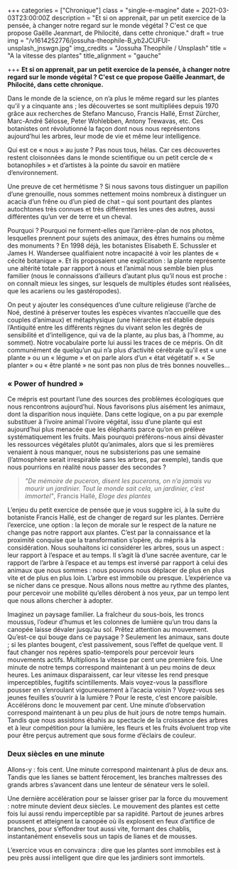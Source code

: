 +++
categories = ["Chronique"]
class = "single-e-magine"
date = 2021-03-03T23:00:00Z
description = "Et si on apprenait, par un petit exercice de la pensée, à changer notre regard sur le monde végétal ? C'est ce que propose Gaëlle Jeanmart, de Philocité, dans cette chronique."
draft = true
img = "/v1614252776/jossuha-theophile-B_yb2JCUFUI-unsplash_jnswgn.jpg"
img_credits = "Jossuha Theophile / Unsplash"
title = "A la vitesse des plantes"
title_alignment = "gauche"

+++
**Et si on apprenait, par un petit exercice de la pensée, à changer notre regard sur le monde végétal ? C'est ce que propose Gaëlle Jeanmart, de Philocité, dans cette chronique.**

Dans le monde de la science, on n’a plus le même regard sur les plantes qu’il y a cinquante ans ; les découvertes se sont multipliées depuis 1970 grâce aux recherches de Stefano Mancuso, Francis Hallé, Ernst Zürcher, Marc-André Sélosse, Peter Wohlebben, Antony Trewavas, etc. Ces botanistes ont révolutionné la façon dont nous nous représentons aujourd’hui les arbres, leur mode de vie et même leur intelligence.

Qui est ce « nous » au juste ? Pas nous tous, hélas. Car ces découvertes restent cloisonnées dans le monde scientifique ou un petit cercle de « botanophiles » et d’artistes à la pointe du savoir en matière d’environnement.

Une preuve de cet hermétisme ? Si nous savons tous distinguer un papillon d’une grenouille, nous sommes nettement moins nombreux à distinguer un acacia d’un frêne ou d’un pied de chat – qui sont pourtant des plantes autochtones très connues et très différentes les unes des autres, aussi différentes qu’un ver de terre et un cheval.

Pourquoi ? Pourquoi ne forment-elles que l’arrière-plan de nos photos, lesquelles prennent pour sujets des animaux, des êtres humains ou même des monuments ? En 1998 déjà, les botanistes Elisabeth E. Schussler et James H. Wandersee qualifiaient notre incapacité à voir les plantes de « cécité botanique ». Et ils proposaient une explication : la plante représente une altérité totale par rapport à nous et l’animal nous semble bien plus familier (nous le connaissons d’ailleurs d’autant plus qu’il nous est proche : on connaît mieux les singes, sur lesquels de multiples études sont réalisées, que les acariens ou les gastéropodes).

On peut y ajouter les conséquences d’une culture religieuse (l’arche de Noé, destiné à préserver toutes les espèces vivantes n’accueille que des couples d’animaux) et métaphysique (une hiérarchie est établie depuis l’Antiquité entre les différents règnes du vivant selon les degrés de sensibilité et d’intelligence, qui va de la plante, au plus bas, à l’homme, au sommet). Notre vocabulaire porte lui aussi les traces de ce mépris. On dit communément de quelqu’un qui n’a plus d’activité cérébrale qu’il est « une plante » ou un « légume » et on parle alors d’un « état végétatif ». « Se planter » ou « être planté » ne sont pas non plus de très bonnes nouvelles...

### « Power of hundred »

Ce mépris est pourtant l’une des sources des problèmes écologiques que nous rencontrons aujourd’hui. Nous favorisons plus aisément les animaux, dont la disparition nous inquiète. Dans cette logique, on a pu par exemple substituer à l’ivoire animal l’ivoire végétal, issu d’une plante qui est aujourd’hui plus menacée que les éléphants parce qu’on en prélève systématiquement les fruits. Mais pourquoi préférons-nous ainsi dévaster les ressources végétales plutôt qu’animales, alors que si les premières venaient à nous manquer, nous ne subsisterions pas une semaine (l’atmosphère serait irrespirable sans les arbres, par exemple), tandis que nous pourrions en réalité nous passer des secondes ?

> _"De mémoire de puceron, disent les pucerons, on n’a jamais vu mourir un jardinier. Tout le monde sait cela, un jardinier, c’est immortel"_, Francis Hallé, _Eloge des plantes_

L’enjeu du petit exercice de pensée que je vous suggère ici, à la suite du botaniste Francis Hallé, est de changer de regard sur les plantes. Derrière l’exercice, une option : la leçon de morale sur le respect de la nature ne change pas notre rapport aux plantes. C’est par la connaissance et la proximité conquise que la transformation s’opère, du mépris à la considération. Nous souhaitons ici considérer les arbres, sous un aspect : leur rapport à l’espace et au temps. Il s’agit là d’une sacrée aventure, car le rapport de l’arbre à l’espace et au temps est inversé par rapport à celui des animaux que nous sommes : nous pouvons nous déplacer de plus en plus vite et de plus en plus loin. L’arbre est immobile ou presque. L’expérience va se nicher dans ce presque. Nous allons nous mettre au rythme des plantes, pour percevoir une mobilité qu’elles dérobent à nos yeux, par un tempo lent que nous allons chercher à adopter.

Imaginez un paysage familier. La fraîcheur du sous-bois, les troncs moussus, l’odeur d’humus et les colonnes de lumière qu’un trou dans la canopée laisse dévaler jusqu’au sol. Prêtez attention au mouvement. Qu’est-ce qui bouge dans ce paysage ? Seulement les animaux, sans doute ; si les plantes bougent, c’est passivement, sous l’effet de quelque vent. Il faut changer nos repères spatio-temporels pour percevoir leurs mouvements actifs. Multiplions la vitesse par cent une première fois. Une minute de notre temps correspond maintenant à un peu moins de deux heures. Les animaux disparaissent, car leur vitesse les rend presque imperceptibles, fugitifs scintillements. Mais voyez-vous la passiflore pousser en s’enroulant vigoureusement à l’acacia voisin ? Voyez-vous ses jeunes feuilles s’ouvrir à la lumière ? Pour le reste, c’est encore paisible. Accélérons donc le mouvement par cent. Une minute d’observation correspond maintenant à un peu plus de huit jours de notre temps humain. Tandis que nous assistons ébahis au spectacle de la croissance des arbres et à leur compétition pour la lumière, les fleurs et les fruits évoluent trop vite pour être perçus autrement que sous forme d’éclairs de couleur.

### Deux siècles en une minute

Allons-y : fois cent. Une minute correspond maintenant à plus de deux ans. Tandis que les lianes se battent férocement, les branches maîtresses des grands arbres s’avancent dans une lenteur de sénateur vers le soleil.

Une dernière accélération pour se laisser griser par la force du mouvement : notre minute devient deux siècles. Le mouvement des plantes est cette fois lui aussi rendu imperceptible par sa rapidité. Partout de jeunes arbres poussent et atteignent la canopée où ils explosent en feux d’artifice de branches, pour s’effondrer tout aussi vite, formant des chablis, instantanément ensevelis sous un tapis de lianes et de mousses.

L’exercice vous en convaincra : dire que les plantes sont immobiles est à peu près aussi intelligent que dire que les jardiniers sont immortels.